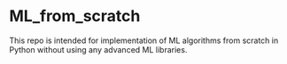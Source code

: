 # ML_from_scratch
This repo is intended for implementation of ML algorithms from scratch in Python without using any advanced ML libraries.

